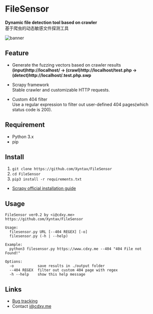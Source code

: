 # FileSensor

**Dynamic file detection tool based on crawler**  
基于爬虫的动态敏感文件探测工具  

![banner](http://static.cdxy.me/Screenshot-banner-filesensor.png)

Feature
-------
* Generate the fuzzing vectors based on crawler results  
**(input)http://localhost/ -> (crawl)http://localhost/test.php -> (detect)http://localhost/.test.php.swp**  

* Scrapy framework  
Stable crawler and customizable HTTP requests.  

* Custom 404 filter  
Use a regular expression to filter out user-defined 404 pages(which status code is 200).  

Requirement
-----------
* Python 3.x
* pip

Install
-------
1. `git clone https://github.com/Xyntax/FileSensor`
2. `cd FileSensor`
3. `pip3 install -r requirements.txt`

* [Scrapy official installation guide](http://scrapy.readthedocs.io/en/latest/intro/install.html)

Usage
-----
```
FileSensor ver0.2 by <i@cdxy.me>
https://github.com/Xyntax/FileSensor

Usage:
  filesensor.py URL [--404 REGEX] [-o]
  filesensor.py (-h | --help)

Example:
  python3 filesensor.py https://www.cdxy.me --404 "404 File not Found!"

Options:
  -o           save results in ./output folder
  --404 REGEX  filter out custom 404 page with regex
  -h --help    show this help message

```


Links
-----

* [Bug tracking](https://github.com/Xyntax/FileSensor/issues)
* Contact <i@cdxy.me>
